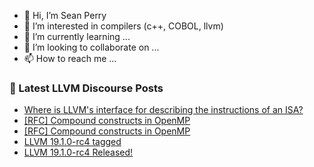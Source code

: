 - 👋 Hi, I’m Sean Perry
- 👀 I’m interested in compilers (c++, COBOL, llvm)
- 🌱 I’m currently learning ...
- 💞️ I’m looking to collaborate on ...
- 📫 How to reach me ...

<!---
s66perry/s66perry is a ✨ special ✨ repository because its `README.md` (this file) appears on your GitHub profile.
You can click the Preview link to take a look at your changes.
--->
### 📕 Latest LLVM Discourse Posts

<!-- DISCOURSE-LLVM:START -->
- [Where is LLVM&#39;s interface for describing the instructions of an ISA?](https://discourse.llvm.org/t/where-is-llvms-interface-for-describing-the-instructions-of-an-isa/81031#post_4)
- [[RFC] Compound constructs in OpenMP](https://discourse.llvm.org/t/rfc-compound-constructs-in-openmp/79784#post_4)
- [[RFC] Compound constructs in OpenMP](https://discourse.llvm.org/t/rfc-compound-constructs-in-openmp/79784#post_3)
- [LLVM 19.1.0-rc4 tagged](https://discourse.llvm.org/t/llvm-19-1-0-rc4-tagged/81040#post_1)
- [LLVM 19.1.0-rc4 Released!](https://discourse.llvm.org/t/llvm-19-1-0-rc4-released/81039#post_1)
<!-- DISCOURSE-LLVM:END -->
